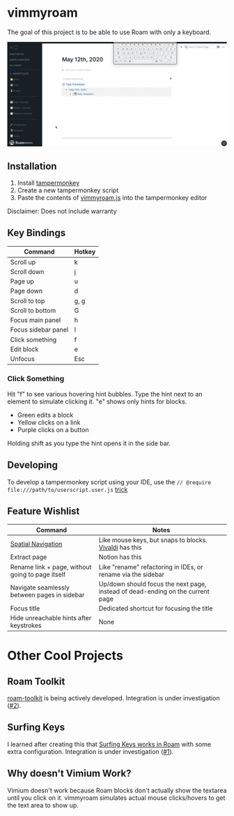 # vimmyroam

The goal of this project is to be able to use Roam with only a keyboard.

![](demo.gif)

## Installation

1. Install [tampermonkey](https://www.tampermonkey.net/)
2. Create a new tampermonkey script
3. Paste the contents of [vimmyroam.js](https://raw.githubusercontent.com/tntmarket/vimmyroam/master/vimmyroam.js) into the tampermonkey editor

Disclaimer: Does not include warranty

## Key Bindings

| Command | Hotkey |
| ------------- | ------------- |
| Scroll up | k |
| Scroll down | j |
| Page up | u |
| Page down | d |
| Scroll to top | g, g |
| Scroll to bottom | G |
| Focus main panel | h |
| Focus sidebar panel | l |
| Click something | f |
| Edit block | e |
| Unfocus | Esc |

### Click Something

Hit "f" to see various hovering hint bubbles. Type the hint next to an element to simulate clicking it. "e" shows only hints for blocks.

* Green edits a block
* Yellow clicks on a link
* Purple clicks on a button

Holding shift as you type the hint opens it in the side bar.

## Developing

To develop a tampermonkey script using your IDE, use the `// @require file:///path/to/userscript.user.js` [trick](https://stackoverflow.com/questions/41212558/develop-tampermonkey-scripts-in-a-real-ide-with-automatic-deployment-to-openuser)

## Feature Wishlist

| Command | Notes |
| ------------- | ------------- |
| [Spatial Navigation](https://github.com/tntmarket/vimmyroam/issues/5) | Like mouse keys, but snaps to blocks. [Vivaldi](https://help.vivaldi.com/article/spatial-navigation/) has this |
| Extract page | Notion has this |
| Rename link + page, without going to page itself | Like "rename" refactoring in IDEs, or rename via the sidebar |
| Navigate seamlessly between pages in sidebar | Up/down should focus the next page, instead of dead-ending on the current page |
| Focus title | Dedicated shortcut for focusing the title |
| Hide unreachable hints after keystrokes | None |
 
# Other Cool Projects

## Roam Toolkit

[roam-toolkit](https://github.com/roam-unofficial/roam-toolkit) is being actively developed. Integration is under investigation ([#2](https://github.com/tntmarket/vimmyroam/issues/2)).

## Surfing Keys

I learned after creating this that [Surfing Keys works in Roam](https://www.youtube.com/watch?time_continue=2&v=ezNK8zXe0UE) with some extra configuration. Integration is under investigation ([#1](https://github.com/tntmarket/vimmyroam/issues/1)).

## Why doesn't Vimium Work?

Vimium doesn't work because Roam blocks don't actually show the textarea until you click on it. vimmyroam simulates actual mouse clicks/hovers to get the text area to show up.
